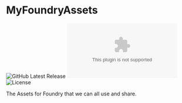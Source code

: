 # MyFoundryAssets
![GitHub Latest Release](https://img.shields.io/github/release/unrealkakeman89/MyFoundryAssets?style=flat-square)
![GitHub Downloads Latest](https://img.shields.io/github/downloads/unrealkakeman89/MyFoundryAssets/latest/sw5e-companions.zip?style=flat-square)
![License](https://img.shields.io/github/license/unrealkakeman89/MyFoundryAssets?style=flat-square)

The Assets for Foundry that we can all use and share.
